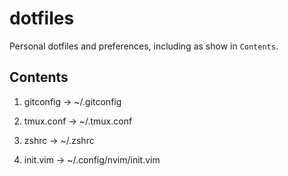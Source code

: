 # dotfiles

Personal dotfiles and preferences, including as show in `Contents`.

## Contents

 1. gitconfig -> ~/.gitconfig

 2. tmux.conf -> ~/.tmux.conf

 3. zshrc -> ~/.zshrc

 4. init.vim -> ~/.config/nvim/init.vim


